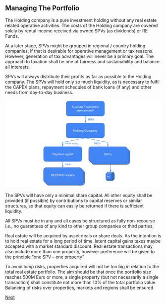 ## Managing The Portfolio
The Holding company is a pure investment holding without any real estate related operative activities. The costs of the Holding company are covered solely by rental income received via owned SPVs (as dividends) or RE Funds. 

At a later stage, SPVs might be grouped in regional / country holding companies, if that is desirable for operative management or tax reasons. However, generation of tax advantages will never be a primary goal. The approach to taxation shall be one of fairness and sustainability and balance all interests. 

SPVs will always distribute their profits as far as possible to the Holding company. The SPVs will hold only so much liquidity, as is necessary to fulfil the CAPEX plans, repayment schedules of bank loans (if any) and other needs from day-to-day business. 

![image](../../media/img/structure.png)

The SPVs will have only a minimal share capital. All other equity shall be provided (if possible) by contributions to capital reserves or similar structures, so that equity can easily be returned if there is sufficient liquidity.

All SPVs must be in any and all cases be structured as fully non-recourse i.e., no guarantees of any kind to other group companies or third parties. 

Real estate will be acquired by asset deals or share deals. As the intention is to hold real estate for a long period of time, latent capital gains taxes maybe accepted with a market standard discount. Real estate transactions may also include more than one property, however preference will be given to the principle “one SPV – one property”

To avoid lump risks, properties acquired will not be too big in relation to the total real estate portfolio. The aim should be that once the portfolio size reaches 500M Euro or more, a single property (but not necessarily a single transaction) shall constitute not more than 10% of the total portfolio value. Balancing of risks over properties, markets and regions shall be ensured.

[Next](/asset/real/preferences.md)
